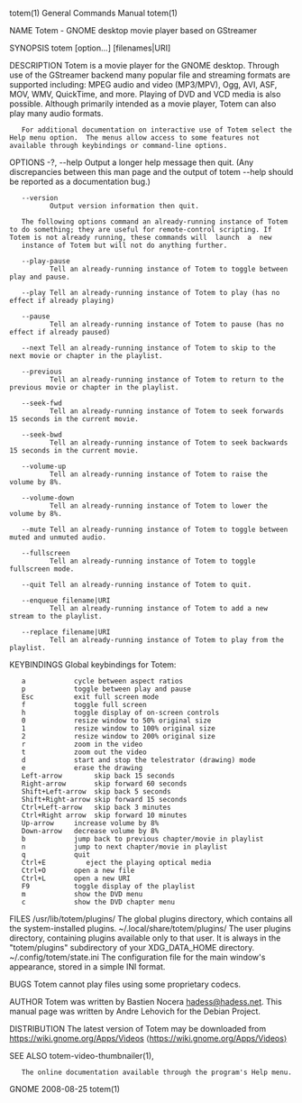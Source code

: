 totem(1)                                                                                   General Commands Manual                                                                                   totem(1)



NAME
       Totem - GNOME desktop movie player based on GStreamer

SYNOPSIS
       totem [option...] [filenames|URI]

DESCRIPTION
       Totem  is  a movie player for the GNOME desktop.  Through use of the GStreamer backend many popular file and streaming formats are supported including: MPEG audio and video (MP3/MPV), Ogg, AVI, ASF,
       MOV, WMV, QuickTime, and more.  Playing of DVD and VCD media is also possible.  Although primarily intended as a movie player, Totem can also play many audio formats.

       For additional documentation on interactive use of Totem select the Help menu option.  The menus allow access to some features not available through keybindings or command-line options.

OPTIONS
       -?, --help
              Output a longer help message then quit.  (Any discrepancies between this man page and the output of totem --help should be reported as a documentation bug.)

       --version
              Output version information then quit.

       The following options command an already-running instance of Totem to do something; they are useful for remote-control scripting. If Totem is not already running, these commands will  launch  a  new
       instance of Totem but will not do anything further.

       --play-pause
              Tell an already-running instance of Totem to toggle between play and pause.

       --play Tell an already-running instance of Totem to play (has no effect if already playing)

       --pause
              Tell an already-running instance of Totem to pause (has no effect if already paused)

       --next Tell an already-running instance of Totem to skip to the next movie or chapter in the playlist.

       --previous
              Tell an already-running instance of Totem to return to the previous movie or chapter in the playlist.

       --seek-fwd
              Tell an already-running instance of Totem to seek forwards 15 seconds in the current movie.

       --seek-bwd
              Tell an already-running instance of Totem to seek backwards 15 seconds in the current movie.

       --volume-up
              Tell an already-running instance of Totem to raise the volume by 8%.

       --volume-down
              Tell an already-running instance of Totem to lower the volume by 8%.

       --mute Tell an already-running instance of Totem to toggle between muted and unmuted audio.

       --fullscreen
              Tell an already-running instance of Totem to toggle fullscreen mode.

       --quit Tell an already-running instance of Totem to quit.

       --enqueue filename|URI
              Tell an already-running instance of Totem to add a new stream to the playlist.

       --replace filename|URI
              Tell an already-running instance of Totem to play from the playlist.

KEYBINDINGS
       Global keybindings for Totem:

       a            cycle between aspect ratios
       p            toggle between play and pause
       Esc          exit full screen mode
       f            toggle full screen
       h            toggle display of on-screen controls
       0            resize window to 50% original size
       1            resize window to 100% original size
       2            resize window to 200% original size
       r            zoom in the video
       t            zoom out the video
       d            start and stop the telestrator (drawing) mode
       e            erase the drawing
       Left-arrow        skip back 15 seconds
       Right-arrow       skip forward 60 seconds
       Shift+Left-arrow  skip back 5 seconds
       Shift+Right-arrow skip forward 15 seconds
       Ctrl+Left-arrow   skip back 3 minutes
       Ctrl+Right arrow  skip forward 10 minutes
       Up-arrow     increase volume by 8%
       Down-arrow   decrease volume by 8%
       b            jump back to previous chapter/movie in playlist
       n            jump to next chapter/movie in playlist
       q            quit
       Ctrl+E          eject the playing optical media
       Ctrl+O       open a new file
       Ctrl+L       open a new URI
       F9           toggle display of the playlist
       m            show the DVD menu
       c            show the DVD chapter menu

FILES
       /usr/lib/totem/plugins/
              The global plugins directory, which contains all the system-installed plugins.
       ~/.local/share/totem/plugins/
              The user plugins directory, containing plugins available only to that user.  It is always in the "totem/plugins" subdirectory of your XDG_DATA_HOME directory.
       ~/.config/totem/state.ini
              The configuration file for the main window's appearance, stored in a simple INI format.

BUGS
       Totem cannot play files using some proprietary codecs.

AUTHOR
       Totem was written by Bastien Nocera <hadess@hadess.net>.  This manual page was written by Andre Lehovich for the Debian Project.

DISTRIBUTION
       The latest version of Totem may be downloaded from <https://wiki.gnome.org/Apps/Videos> ⟨https://wiki.gnome.org/Apps/Videos⟩

SEE ALSO
       totem-video-thumbnailer(1),

       The online documentation available through the program's Help menu.



GNOME                                                                                             2008-08-25                                                                                         totem(1)
